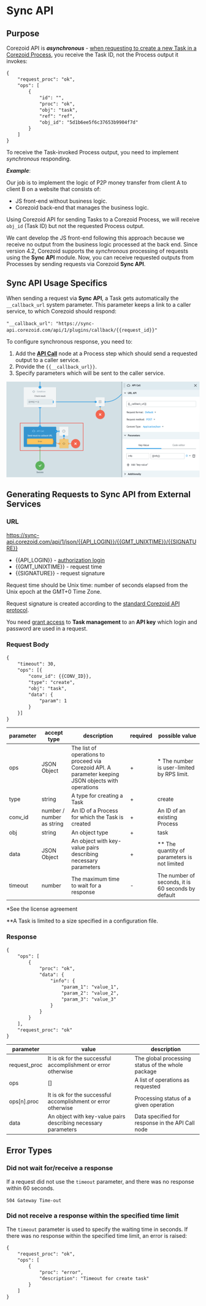 # Sync API

## Purpose

Corezoid API is _**asynchronous**_ - [when requesting to create a new Task in a Corezoid Process](https://doc.corezoid.com/en/api/v1/upload-modify.html#сreate), you receive the Task ID, not the Process output it invokes:
```
{
    "request_proc": "ok",
    "ops": [
        {
            "id": "",
            "proc": "ok",
            "obj": "task",
            "ref": "ref",
            "obj_id": "5d1b6ee5f6c37653b9904f7d"
        }
    ]
}
```

To receive the Task-invoked Process output, you need to implement _*synchronous*_ responding.

_**Example**_:

Our job is to implement the logic of P2P money transfer from client A to client B on a website that consists of:
* JS front-end without business logic.
* Corezoid back-end that manages the business logic.

Using Corezoid API for sending Tasks to a Corezoid Process, we will receive `obj_id` (Task ID) but not the requested Process output.

We cant develop the JS front-end following this approach because we receive no output from the business logic processed at the back end.
Since version 4.2, Corezoid supports the _*synchronous*_ processing of requests using the **Sync API** module. Now, you can receive requested outputs from Processes by sending requests via Corezoid **Sync API**.


## Sync API Usage Specifics

When sending a request via **Sync API**, a Task gets automatically the `__callback_url` system parameter. This parameter keeps a link to a caller service, to which Corezoid should respond:

`"__callback_url": "https://sync-api.corezoid.com/api/1/plugins/callback/{{request_id}}"`

To configure synchronous response, you need to:
1. Add the [**API Call**](https://doc.corezoid.com/ru/interface/nodes/api/) node at a Process step which should send a requested output to a caller service.
2. Provide the `{{__callback_url}}`.
3. Specify parameters which will be sent to the caller service.

![img](img/sync_api_callbackurl.png)

## Generating Requests to Sync API from External Services

### URL

https://sync-api.corezoid.com/api/1/json/{{API_LOGIN}}/{{GMT_UNIXTIME}}/{{SIGNATURE}}

* {{API_LOGIN}} - [authorization login](https://doc.corezoid.com/en/interface/users_groups.html#api-keys)
* {{GMT_UNIXTIME}} - request time
* {{SIGNATURE}} - request signature

Request time should be Unix time: number of seconds elapsed from the Unix epoch at the GMT+0 Time Zone.

Request signature is created according to the [standard Corezoid API protocol](https://doc.corezoid.com/ru/api/v1/spec.html).

You need [grant access](https://doc.corezoid.com/en/interface/users_groups.html#providing-access-to-the-object) to **Task management** to an **API key** which login and password are used in a request.


### Request Body

```
{
    "timeout": 30,
    "ops": [{
        "conv_id": {{CONV_ID}},
        "type": "create",
        "obj": "task",
        "data": {
            "param": 1
        }
    }]
}
```

| parameter | accept type | description | required | possible value |
| --- | --- | --- | --- | --- |
| ops| JSON Object | The list of operations to proceed via Corezoid API. A parameter keeping JSON objects with operations | + | * The number is user-limited by RPS limit. |
| type | string | A type for creating a Task | + | create |
| conv_id | number / number as string | An ID of a Process for which the Task is created | + | An ID of an existing Process |
| obj | string | An object type | + | task |
| data | JSON Object | An object with key-value pairs describing necessary parameters | + | ** The quantity of parameters is not limited |
| timeout | number | The maximum time to wait for a response | - | The number of seconds, it is 60 seconds by default |

*See the license agreement

**A Task is limited to a size specified in a configuration file.

### Response

```
{
    "ops": [
        {
            "proc": "ok",
            "data": {
                "info": {
                    "param_1": "value_1",
                    "param_2": "value_2",
                    "param_3": "value_3"
                }
            }
        }
    ],
    "request_proc": "ok"
}
```

| parameter | value | description |
| --- | --- | --- |
| request_proc | It is ok for the successful accomplishment or error otherwise | The global processing status of the whole package |
| ops | [] |A list of operations as requested |
| ops\[n\].proc | It is ok for the successful accomplishment or error otherwise | Processing status of a given operation |
| data | An object with key-value pairs describing necessary parameters | Data specified for response in the API Call node |


## Error Types

### Did not wait for/receive a response
If a request did not use the `timeout` parameter, and there was no response within 60 seconds.

`504 Gateway Time-out`

### Did not receive a response within the specified time limit
The `timeout` parameter is used to specify the waiting time in seconds. If there was no response within the specified time limit, an error is raised:

```
{
    "request_proc": "ok",
    "ops": [
        {
            "proc": "error",
            "description": "Timeout for create task"
        }
    ]
}
```